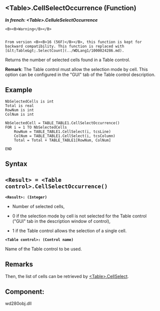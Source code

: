 


## &lt;Table&gt;.CellSelectOccurrence (Function)

***In french: &lt;Table&gt;.CelluleSelectOccurrence***




	<B><B>Warning</B></B>

	From version <B><B>16 (56F)</B></B>, this function is kept for backward compatibility. This function is replaced with [&lt;Table&gt;.SelectCount](../WDLang1/1000024286.md).

<a name="XUse"></a>
<a name="Use"></a>
<a name="description"></a>
Returns the number of selected cells found in a Table control. 

**Remark**: The Table control must allow the selection mode by cell. This option can be configured in the "GUI" tab of the Table control description.
<a name="Example1"></a>
<a name="sample_code"></a>

## Example


```wl
NbSelectedCells is int
Total is real
RowNum is int
ColNum is int

NbSelectedCell = TABLE_TABLE1.CellSelectOccurrence()
FOR i = 1 TO NbSelectedCells
	RowNum = TABLE_TABLE1.CellSelect(i, tcsLine)
	ColNum = TABLE_TABLE1.CellSelect(i, tcsColumn)
	Total = Total + TABLE_TABLE1[RowNum, ColNum] 
	
END
```

<a name="XSYNTAX"></a>

## Syntax
<a name="SYNTAX1"></a>

`<Result> = <Table control>.CellSelectOccurrence()`
---

**`<Result>: (Integer)`**



- Number of selected cells,

- 0 if the selection mode by cell is not selected for the Table control ("GUI" tab in the description window of control),

- 1 if the Table control allows the selection of a single cell.




**`<Table control>: (Control name)`**

Name of the Table control to be used.



<a name="NOTE0"></a>
<a name="NOTE0_1"></a>

## Remarks
Then, the list of cells can be retrieved by [&lt;Table&gt;.CellSelect](../WDLang1/1000023841.md).

<a name="XComponent"></a>

## Component:
wd280obj.dll
